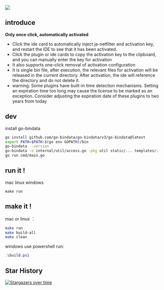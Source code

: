<img src="image.gif">

## introduce

**Only once click, automatically activated**

- Click the ide card to automatically inject ja-netfilter and activation key, and restart the IDE to see that it has been activated.
- Click the plugin or ide cards to copy the activation key to the clipboard, and you can manually enter the key for activation
- It also supports one-click removal of activation configuration
- It is single bin file, after execution, the relevant files for activation will be released in the current directory. After activation, the ide will reference the directory and do not delete it.
- warning: Some plugins have built-in time detection mechanisms. Setting an expiration time too long may cause the license to be marked as an exception. Consider adjusting the expiration date of these plugins to two years from today

## dev

install go-bindata

```bash
go install github.com/go-bindata/go-bindata/v3/go-bindata@latest
export PATH=$PATH:$(go env GOPATH)/bin
go-bindata --version
go-bindata -o internal/util/access.go -pkg util static/... templates/... cache/...
go run cmd/main.go
```

## run it !

mac linux windows

```
make run
```

## make it !

mac or linux ：

```bash
make run
make build-all
make clean
```

windows use powershell run:

```powershell
.\build.ps1
```

## Star History

[![Stargazers over time](https://starchart.cc/saxpjexck/lsix.svg?variant=adaptive)](https://starchart.cc/saxpjexck/lsix)
